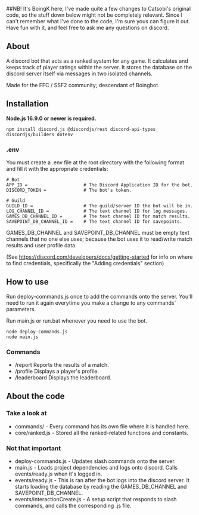 ##NB! It's BoingK here, I've made quite a few changes to Catsobi's original code, so the stuff down below might not be completely relevant. Since I can't remember what I've done to the code, I'm sure yous can figure it out. Have fun with it, and feel free to ask me any questions on discord.

## About

A discord bot that acts as a ranked system for any game. It calculates and keeps track of player ratings within the server. It stores the database on the discord server itself via messages in two isolated channels.

Made for the FFC / SSF2 community; descendant of Boingbot.

## Installation

**Node.js 16.9.0 or newer is required.**

```sh-session
npm install discord.js @discordjs/rest discord-api-types discordjs/builders dotenv
```

### .env

You must create a .env file at the root directory with the following format and fill it with the appropriate credentials:

```
# Bot
APP_ID =                     # The Discord Application ID for the bot.
DISCORD_TOKEN =              # The bot's token.

# Guild
GUILD_ID =                   # The guild/server ID the bot will be in.
LOG_CHANNEL_ID =             # The text channel ID for log messages.
GAMES_DB_CHANNEL_ID =        # The text channel ID for match results. 
SAVEPOINT_DB_CHANNEL_ID =    # The text channel ID for savepoints.
```

GAMES_DB_CHANNEL and SAVEPOINT_DB_CHANNEL must be empty text channels that no one else uses; because the bot uses it to read/write match results and user profile data.

(See https://discord.com/developers/docs/getting-started for info on where to find credentials, specifically the "Adding credentials" section)

## How to use

Run deploy-commands.js once to add the commands onto the server. You'll need to run it again everytime you make a change to any commands' parameters.

Run main.js or run.bat whenever you need to use the bot.

```sh-session
node deploy-commands.js
node main.js
```

### Commands

- /report Reports the results of a match.
- /profile Displays a player's profile.
- /leaderboard Displays the leaderboard.

## About the code

### Take a look at

- commands/ - Every command has its own file where it is handled here.
- core/ranked.js - Stored all the ranked-related functions and constants.

### Not that important

- deploy-commands.js - Updates slash commands onto the server.
- main.js - Loads project dependencies and logs onto discord. Calls events/ready.js when it's logged in.
- events/ready.js - This is ran after the bot logs into the discord server. It starts loading the database by reading the GAMES_DB_CHANNEL and SAVEPOINT_DB_CHANNEL.
- events/interactionCreate.js - A setup script that responds to slash commands, and calls the corresponding .js file.
